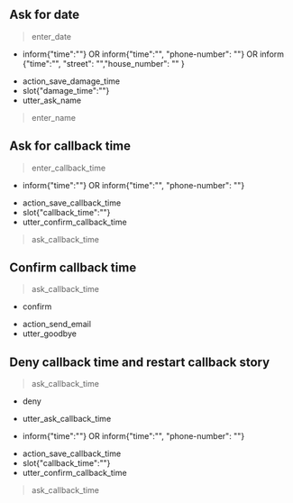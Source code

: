 ## Ask for date 
> enter_date
* inform{"time":""} OR inform{"time":"", "phone-number": ""} OR inform {"time":"", "street": "","house_number": "" }
 - action_save_damage_time
 - slot{"damage_time":""}
 - utter_ask_name
> enter_name
 
## Ask for callback time
> enter_callback_time
* inform{"time":""} OR inform{"time":"", "phone-number": ""}
 - action_save_callback_time
 - slot{"callback_time":""}
 - utter_confirm_callback_time
> ask_callback_time

## Confirm callback time
> ask_callback_time
* confirm
 - action_send_email
 - utter_goodbye
 
 ## Deny callback time and restart callback story
> ask_callback_time
* deny
 - utter_ask_callback_time
* inform{"time":""}  OR inform{"time":"", "phone-number": ""}
 - action_save_callback_time
 - slot{"callback_time":""}
 - utter_confirm_callback_time
> ask_callback_time

